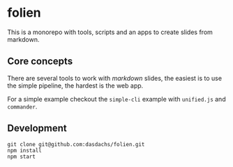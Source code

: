 # folien


This is a monorepo with tools, scripts and an apps to create slides from markdown.

## Core concepts

There are several tools to work with _markdown_ slides, the easiest is to use the simple pipeline, the hardest is the web app.

For a simple example checkout the `simple-cli` example with `unified.js` and `commander`.

## Development

```
git clone git@github.com:dasdachs/folien.git
npm install
npm start
```

